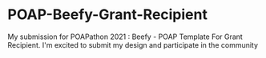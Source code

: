 # POAP-Beefy-Grant-Recipient
My submission for POAPathon 2021 : Beefy - POAP Template For Grant Recipient. I'm excited to submit my design and participate in the community
